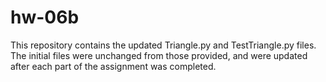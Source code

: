 # hw-06b
This repository contains the updated Triangle.py and TestTriangle.py files. The initial files were unchanged from those provided, and were updated after each part of the assignment was completed.
